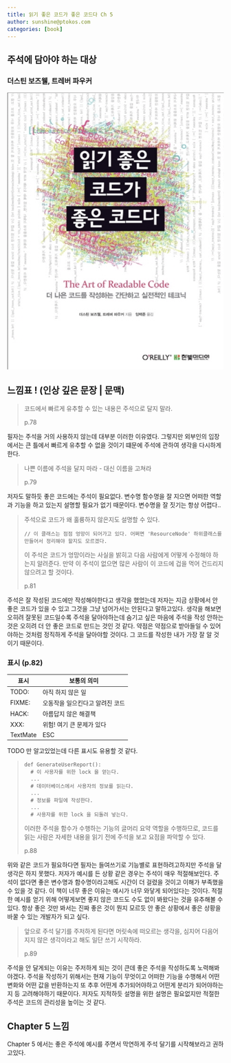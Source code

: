 ```yaml
---
title: 읽기 좋은 코드가 좋은 코드다 Ch 5
author: sunshine@ptokos.com
categories: [book]
---
```


## 주석에 담아야 하는 대상


### 더스틴 보즈웰, 트레버 파우커
![Alt text](/assets/img/book/읽기좋은코드가좋은코드다/cover.png)

## 느낌표 ! (인상 깊은 문장 | 문맥)
> 코드에서 빠르게 유추할 수 있는 내용은 주석으로 달지 말라.
> 
> p.78

필자는 주석을 거의 사용하지 않는데 대부분 이러한 이유였다. 그렇지만 외부인의 입장에서는 큰 틀에서 빠르게 유추할 수 없을 것이기 떄문에 주석에 관하여 생각을 다시하게 한다.

> 나쁜 이름에 주석을 달지 마라 - 대신 이름을 고쳐라
> 
> p.79

저자도 말하듯 좋은 코드에는 주석이 필요없다. 변수명 함수명을 잘 지으면 어떠한 역할과 기능을 하고 있는지 설명할 필요가 없기 때문이다.
변수명을 잘 짓기는 항상 어렵다..

> 주석으로 코드가 왜 훌륭하지 않은지도 설명할 수 있다.
> ```
> // 이 클래스는 점점 엉망이 되어가고 있다. 어쩌면 'ResourceNode' 하위클래스를 만들어서 정리해야 할지도 모르겠다.
>  ```
> 이 주석은 코드가 엉망이라는 사실을 밝히고 다음 사람에게 어떻게 수정해야 하는지 알려준다.
> 만약 이 주석이 없으면 많은 사람이 이 코드에 겁을 먹어 건드리지 않으려고 할 것이다.
> 
> p.81

주석은 잘 작성된 코드에만 작성해야한다고 생각을 했었는데 저자는 지금 상황에서 안 좋은 코드가 있을 수 있고 그것을 그냥 넘어가서는 안된다고 말하고있다. 
생각을 해보면 오히려 잘못된 코드일수록 주석을 달아야하는데 숨기고 싶은 마음에 주석을 작성 안하는 것은 오히려 더 안 좋은 코드로 만드는 것인 것 같다.
약점은 약점으로 받아들일 수 있어야하는 것처럼 정직하게 주석을 달아야할 것이다. 그 코드를 작성한 내가 가장 잘 알 것이기 때문이다.

### 표시 (p.82)
| 표시       | 보통의 의미            |
|----------|-------------------|
| TODO:    | 아직 하지 않은 일        |
| FIXME:   | 오동작을 일으킨다고 알려진 코드 |
| HACK:    | 아름답지 않은 해결책       |
| XXX:     | 위험! 여기 큰 문제가 있다   |
| TextMate | ESC               |

TODO 만 알고있었는데 다른 표시도 유용할 것 같다.

> ```
> def GenerateUserReport():
>   # 이 사용자를 위한 lock 을 얻는다.
>   ...
>   # 데이터베이스에서 사용자의 정보를 읽는다.
>   ...
>   # 정보를 파일에 작성한다.
>   ...
>   # 사용자를 위한 lock 을 되돌려 넣는다.
> ```
> 
> 이러한 주석을 함수가 수행하는 기능의 글머리 요약 역할을 수행하므로, 
> 코드를 읽는 사람은 자세한 내용을 읽기 전에 주석을 보고 요점을 파악할 수 있다.
> 
> p.88

위와 같은 코드가 필요하다면 필자는 들여쓰기로 기능별로 표현하려고하지만 주석을 달 생각은 하지 못했다.
저자가 예시를 든 상황 같은 경우는 주석이 매우 적절해보인다. 주석이 없다면 좋은 변수명과 함수명이라고해도 시간이 더 걸렸을 것이고 이해가 부족했을 수 있을 것 같다.
이 책이 너무 좋은 이유는 예시가 너무 와닿게 되어있다는 것이다. 적절한 예시를 얻기 위해 어떻게보면 좋지 않은 코드도 수도 없이 봐왔다는 것을 유추해볼 수 있다.
항상 좋은 것만 봐서는 진짜 좋은 것이 뭔지 모르듯 안 좋은 상황에서 좋은 상황을 바꿀 수 있는 개발자가 되고 싶다.

> 앞으로 주석 달기를 주저하게 된다면 머릿속에 떠오르는 생각을,
> 심지어 다음어지지 않은 생각이라고 해도 일단 쓰기 시작하라.
> 
> p.89

주석을 안 달게되는 이유는 주저하게 되는 것이 큰데 좋은 주석을 작성하도록 노력해봐야겠다.
주석을 작성하기 위해서는 현재 기능이 무엇이고 어떠한 기능을 수행해서 어떤 변화와 어떤 값을 반환하는지 또 추후 어떤게 추가되어야하고 어떤게 분리가 되어야하는지 등 고려해야하기 때문이다.
저자도 지적하듯 설명을 위한 설명은 필요없지만 적절한 주석은 코드의 관리성을 높이는 것 같다.

## Chapter 5 느낌
Chapter 5 에서는 좋은 주석에 예시를 주면서 막연하게 주석 달기를 시작해보라고 권하고있다.


